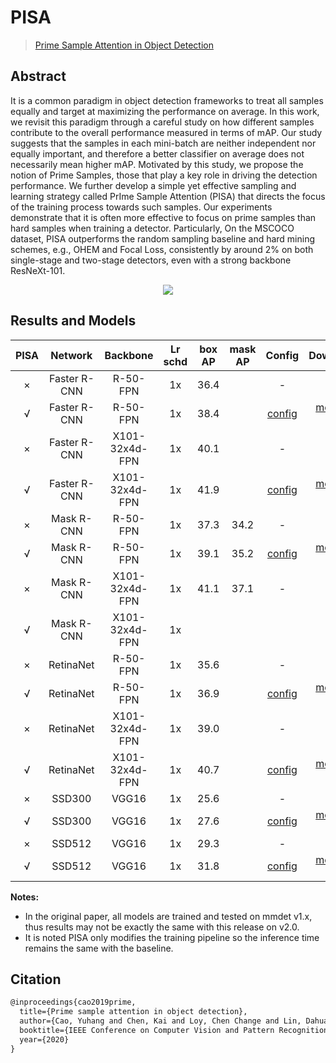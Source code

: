 # PISA

> [Prime Sample Attention in Object Detection](https://arxiv.org/abs/1904.04821)

<!-- [ALGORITHM] -->

## Abstract

It is a common paradigm in object detection frameworks to treat all samples equally and target at maximizing the performance on average. In this work, we revisit this paradigm through a careful study on how different samples contribute to the overall performance measured in terms of mAP. Our study suggests that the samples in each mini-batch are neither independent nor equally important, and therefore a better classifier on average does not necessarily mean higher mAP. Motivated by this study, we propose the notion of Prime Samples, those that play a key role in driving the detection performance. We further develop a simple yet effective sampling and learning strategy called PrIme Sample Attention (PISA) that directs the focus of the training process towards such samples. Our experiments demonstrate that it is often more effective to focus on prime samples than hard samples when training a detector. Particularly, On the MSCOCO dataset, PISA outperforms the random sampling baseline and hard mining schemes, e.g., OHEM and Focal Loss, consistently by around 2% on both single-stage and two-stage detectors, even with a strong backbone ResNeXt-101.

<div align=center>
<img src="https://user-images.githubusercontent.com/40661020/143970710-5cfd5960-fcf9-4e32-860a-acd46ce5d274.png"/>
</div>

## Results and Models

| PISA |   Network    |    Backbone    | Lr schd | box AP | mask AP |                         Config                         |                                                                                                                                                         Download                                                                                                                                                         |
| :--: | :----------: | :------------: | :-----: | :----: | :-----: | :----------------------------------------------------: | :----------------------------------------------------------------------------------------------------------------------------------------------------------------------------------------------------------------------------------------------------------------------------------------------------------------------: |
|  ×   | Faster R-CNN |    R-50-FPN    |   1x    |  36.4  |         |                           -                            |                                                                                                                                                                                                                                                                                                                          |
|  √   | Faster R-CNN |    R-50-FPN    |   1x    |  38.4  |         |    [config](./faster-rcnn_r50_fpn_pisa_1x_coco.py)     |               [model](https://mmassets.onedl.ai/mmdetection/v2.0/pisa/pisa_faster_rcnn_r50_fpn_1x_coco/pisa_faster_rcnn_r50_fpn_1x_coco-dea93523.pth) \| [log](https://mmassets.onedl.ai/mmdetection/v2.0/pisa/pisa_faster_rcnn_r50_fpn_1x_coco/pisa_faster_rcnn_r50_fpn_1x_coco_20200506_185619.log.json)               |
|  ×   | Faster R-CNN | X101-32x4d-FPN |   1x    |  40.1  |         |                           -                            |                                                                                                                                                                                                                                                                                                                          |
|  √   | Faster R-CNN | X101-32x4d-FPN |   1x    |  41.9  |         | [config](./faster-rcnn_x101-32x4d_fpn_pisa_1x_coco.py) | [model](https://mmassets.onedl.ai/mmdetection/v2.0/pisa/pisa_faster_rcnn_x101_32x4d_fpn_1x_coco/pisa_faster_rcnn_x101_32x4d_fpn_1x_coco-e4accec4.pth) \| [log](https://mmassets.onedl.ai/mmdetection/v2.0/pisa/pisa_faster_rcnn_x101_32x4d_fpn_1x_coco/pisa_faster_rcnn_x101_32x4d_fpn_1x_coco_20200505_181503.log.json) |
|  ×   | Mask   R-CNN |    R-50-FPN    |   1x    |  37.3  |  34.2   |                           -                            |                                                                                                                                                                                                                                                                                                                          |
|  √   | Mask   R-CNN |    R-50-FPN    |   1x    |  39.1  |  35.2   |     [config](./mask-rcnn_r50_fpn_pisa_1x_coco.py)      |                   [model](https://mmassets.onedl.ai/mmdetection/v2.0/pisa/pisa_mask_rcnn_r50_fpn_1x_coco/pisa_mask_rcnn_r50_fpn_1x_coco-dfcedba6.pth) \| [log](https://mmassets.onedl.ai/mmdetection/v2.0/pisa/pisa_mask_rcnn_r50_fpn_1x_coco/pisa_mask_rcnn_r50_fpn_1x_coco_20200508_150500.log.json)                   |
|  ×   | Mask   R-CNN | X101-32x4d-FPN |   1x    |  41.1  |  37.1   |                           -                            |                                                                                                                                                                                                                                                                                                                          |
|  √   | Mask   R-CNN | X101-32x4d-FPN |   1x    |        |         |                                                        |                                                                                                                                                                                                                                                                                                                          |
|  ×   |  RetinaNet   |    R-50-FPN    |   1x    |  35.6  |         |                           -                            |                                                                                                                                                                                                                                                                                                                          |
|  √   |  RetinaNet   |    R-50-FPN    |   1x    |  36.9  |         |     [config](./retinanet-r50_fpn_pisa_1x_coco.py)      |                   [model](https://mmassets.onedl.ai/mmdetection/v2.0/pisa/pisa_retinanet_r50_fpn_1x_coco/pisa_retinanet_r50_fpn_1x_coco-76409952.pth) \| [log](https://mmassets.onedl.ai/mmdetection/v2.0/pisa/pisa_retinanet_r50_fpn_1x_coco/pisa_retinanet_r50_fpn_1x_coco_20200504_014311.log.json)                   |
|  ×   |  RetinaNet   | X101-32x4d-FPN |   1x    |  39.0  |         |                           -                            |                                                                                                                                                                                                                                                                                                                          |
|  √   |  RetinaNet   | X101-32x4d-FPN |   1x    |  40.7  |         |  [config](./retinanet_x101-32x4d_fpn_pisa_1x_coco.py)  |     [model](https://mmassets.onedl.ai/mmdetection/v2.0/pisa/pisa_retinanet_x101_32x4d_fpn_1x_coco/pisa_retinanet_x101_32x4d_fpn_1x_coco-a0c13c73.pth) \| [log](https://mmassets.onedl.ai/mmdetection/v2.0/pisa/pisa_retinanet_x101_32x4d_fpn_1x_coco/pisa_retinanet_x101_32x4d_fpn_1x_coco_20200505_001404.log.json)     |
|  ×   |    SSD300    |     VGG16      |   1x    |  25.6  |         |                           -                            |                                                                                                                                                                                                                                                                                                                          |
|  √   |    SSD300    |     VGG16      |   1x    |  27.6  |         |            [config](./ssd300_pisa_coco.py)             |                                               [model](https://mmassets.onedl.ai/mmdetection/v2.0/pisa/pisa_ssd300_coco/pisa_ssd300_coco-710e3ac9.pth) \| [log](https://mmassets.onedl.ai/mmdetection/v2.0/pisa/pisa_ssd300_coco/pisa_ssd300_coco_20200504_144325.log.json)                                               |
|  ×   |    SSD512    |     VGG16      |   1x    |  29.3  |         |                           -                            |                                                                                                                                                                                                                                                                                                                          |
|  √   |    SSD512    |     VGG16      |   1x    |  31.8  |         |            [config](./ssd512_pisa_coco.py)             |                                               [model](https://mmassets.onedl.ai/mmdetection/v2.0/pisa/pisa_ssd512_coco/pisa_ssd512_coco-247addee.pth) \| [log](https://mmassets.onedl.ai/mmdetection/v2.0/pisa/pisa_ssd512_coco/pisa_ssd512_coco_20200508_131030.log.json)                                               |

**Notes:**

- In the original paper, all models are trained and tested on mmdet v1.x, thus results may not be exactly the same with this release on v2.0.
- It is noted PISA only modifies the training pipeline so the inference time remains the same with the baseline.

## Citation

```latex
@inproceedings{cao2019prime,
  title={Prime sample attention in object detection},
  author={Cao, Yuhang and Chen, Kai and Loy, Chen Change and Lin, Dahua},
  booktitle={IEEE Conference on Computer Vision and Pattern Recognition},
  year={2020}
}
```
